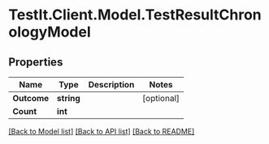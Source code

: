 # TestIt.Client.Model.TestResultChronologyModel

## Properties

Name | Type | Description | Notes
------------ | ------------- | ------------- | -------------
**Outcome** | **string** |  | [optional] 
**Count** | **int** |  | 

[[Back to Model list]](../README.md#documentation-for-models) [[Back to API list]](../README.md#documentation-for-api-endpoints) [[Back to README]](../README.md)

